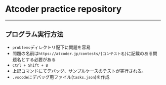 # Atcoder practice repository

---

## プログラム実行方法

- `problems`ディレクトリ配下に問題を容易
- 問題の名前は`https://atcoder.jp/contests/{コンテスト名}`に記載のある問題名とする必要がある
- `Ctrl + Shift + B`
- 上記コマンドにてデバッグ、サンプルケースのテストが実行される。
- `.vscode`にデバッグ用ファイル(`tasks.json`)を作成
